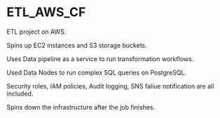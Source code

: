 # ETL_AWS_CF
ETL project on AWS.

Spins up EC2 instances and S3 storage buckets.

Uses Data pipeline as a service to run transformation workflows.

Used Data Nodes to run complex SQL queries on PostgreSQL.

Security roles, IAM policies, Audit logging, SNS faliue notification are all included.

Spins down the infrastructure after the job finishes. 

